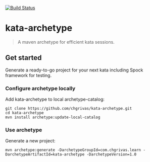 [![Build Status](https://travis-ci.org/chgrivas/kata-archetype.svg?branch=master)](https://travis-ci.org/chgrivas/kata-archetype)

# kata-archetype

> A maven archetype for efficient kata sessions.

## Get started

Generate a ready-to-go project for your next kata including Spock framework for testing.

### Configure archetype locally

Add kata-archetype to local archetype-catalog:

```
git clone https://github.com/chgrivas/kata-archetype.git
cd kata-archetype
mvn install archetype:update-local-catalog
```

### Use archetype

Generate a new project:

```
mvn archetype:generate -DarchetypeGroupId=com.chgrivas.learn -DarchetypeArtifactId=kata-archetype -DarchetypeVersion=1.0
```


